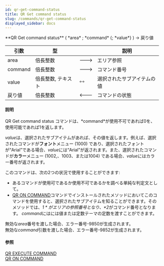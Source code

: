 ```yaml
---
id: qr-get-command-status
title: QR Get command status
slug: /commands/qr-get-command-status
displayed_sidebar: docs
---
```


<!--REF #_command_.QR Get command status.Syntax-->**QR Get command status** ( *area* ; *command* {; *value*} ) -> 戻り値<!-- END REF-->
<!--REF #_command_.QR Get command status.Params-->
| 引数 | 型 |  | 説明 |
| --- | --- | --- | --- |
| area | 倍長整数 | &#x1F852; | エリア参照 |
| command | 倍長整数 | &#x1F852; | コマンド番号 |
| value | 倍長整数, テキスト | &#x1F858; | 選択されたサブアイテムの値 |
| 戻り値 | 倍長整数 | &#x1F850; | コマンドの状態 |

<!-- END REF-->

#### 説明 

<!--REF #_command_.QR Get command status.Summary-->QR Get command status コマンドは、*command*が使用不可であれば0を、使用可能であれば1を返します。<!-- END REF--> 

*value*は、選択されたサブアイテムがあれば、その値を返します。例えば、選択されたコマンドが**フォント**メニュー (1000) であり、選択されたフォントが“Arial”である場合、*value*には“Arial”が返されます。また、選択されたコマンドが**カラー**メニュー (1002,、1003、または1004) である場合、*value*にはカラー番号が返されます。

このコマンドは、次の2つの状況で使用することができます:

* あるコマンドが使用可であるか使用不可であるかを調べる単純な判定文として。
* [QR ON COMMAND](qr-on-command.md "QR ON COMMAND")コマンドでインストールされたメソッドにおいてこのコマンドを使用すると、選択されたサブアイテムを知ることができます。そのメソッドでは、*$1*がエリアの参照番号となり、*$2*がコマンド番号となります。
*command*にはには値または定数テーマの定数を渡すことができます。 

無効な*area*番号を渡した場合、エラー番号-9850が生成されます。  
無効な*command*引数を渡した場合、エラー番号-9852が生成されます。

#### 参照 

[QR EXECUTE COMMAND](qr-execute-command.md)  
[QR ON COMMAND](qr-on-command.md)  